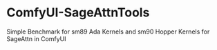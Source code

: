 # ComfyUI-SageAttnTools
Simple Benchmark for sm89 Ada Kernels and sm90 Hopper Kernels for SageAttn in ComfyUI

